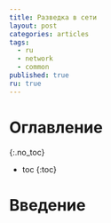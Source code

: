 ```yaml
---
title: Разведка в сети 
layout: post
categories: articles
tags:
  - ru
  - network
  - common
published: true
ru: true
---
```


# Оглавление
{:.no_toc}

* toc
{:toc}

# Введение

